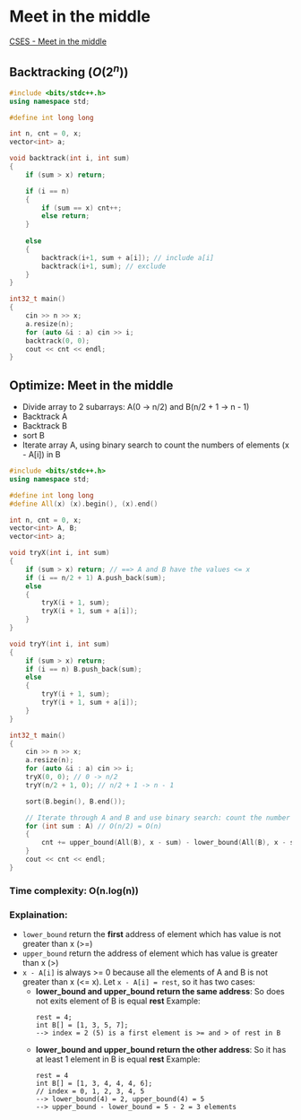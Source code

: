 # Meet in the middle

[CSES - Meet in the middle](https://cses.fi/problemset/task/1628/)

## Backtracking $(O(2^n))$
```cpp
#include <bits/stdc++.h>
using namespace std;

#define int long long

int n, cnt = 0, x;
vector<int> a;

void backtrack(int i, int sum)
{
    if (sum > x) return;

    if (i == n)
    {
        if (sum == x) cnt++;
        else return;
    }
    
    else
    {
        backtrack(i+1, sum + a[i]); // include a[i]
        backtrack(i+1, sum); // exclude
    }
}

int32_t main()
{
    cin >> n >> x;
    a.resize(n);
    for (auto &i : a) cin >> i;
    backtrack(0, 0);
    cout << cnt << endl;
}
```

## Optimize: Meet in the middle
- Divide array to 2 subarrays: A(0 -> n/2) and B(n/2 + 1 -> n - 1)
- Backtrack A
- Backtrack B
- sort B
- Iterate array A, using binary search to count the numbers of elements (x - A[i]) in B

```cpp
#include <bits/stdc++.h>
using namespace std;

#define int long long
#define All(x) (x).begin(), (x).end()

int n, cnt = 0, x;
vector<int> A, B;
vector<int> a;

void tryX(int i, int sum)
{
    if (sum > x) return; // ==> A and B have the values <= x
    if (i == n/2 + 1) A.push_back(sum);
    else
    {
        tryX(i + 1, sum);
        tryX(i + 1, sum + a[i]);
    }
}

void tryY(int i, int sum)
{
    if (sum > x) return;
    if (i == n) B.push_back(sum);
    else
    {
        tryY(i + 1, sum);
        tryY(i + 1, sum + a[i]);
    }
}

int32_t main()
{
    cin >> n >> x;
    a.resize(n);
    for (auto &i : a) cin >> i;
    tryX(0, 0); // 0 -> n/2
    tryY(n/2 + 1, 0); // n/2 + 1 -> n - 1

    sort(B.begin(), B.end());

    // Iterate through A and B and use binary search: count the number of elements in B have value = x - A[i]
    for (int sum : A) // O(n/2) = O(n)
    {
        cnt += upper_bound(All(B), x - sum) - lower_bound(All(B), x - sum); // O(log(n/2)) = O(log(n))
    }
    cout << cnt << endl;
}
```
### Time complexity: O(n.log(n))

### Explaination:
- `lower_bound` return the **first** address of element which has value is not greater than x (>=)
- `upper_bound` return the address of element which has value is greater than x (>)
- `x - A[i]` is always >= 0 because all the elements of A and B is not greater than x (<= x). Let `x - A[i] = rest`, so it has two cases:
  + **lower_bound and upper_bound return the same address**: So does not exits element of B is equal **rest**
    Example:
    ```
    rest = 4;
    int B[] = [1, 3, 5, 7];
    --> index = 2 (5) is a first element is >= and > of rest in B
    ```
  + **lower_bound and upper_bound return the other address**: So it has at least 1 element in B is equal **rest**
    Example:
    ```
    rest = 4
    int B[] = [1, 3, 4, 4, 4, 6];
    // index = 0, 1, 2, 3, 4, 5
    --> lower_bound(4) = 2, upper_bound(4) = 5
    --> upper_bound - lower_bound = 5 - 2 = 3 elements
    ```

